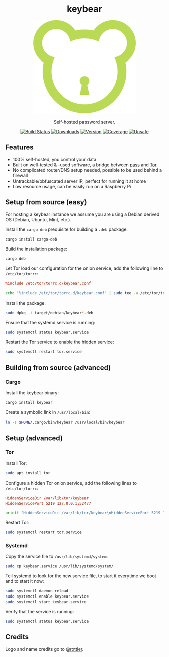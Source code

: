 <div align="center">
   <h1>keybear</h1>

   <img src="assets/logo.svg" alt="Keybear"/>

   Self-hosted password server.

   <a href="https://actions-badge.atrox.dev/keybear/keybear/goto"><img src="https://github.com/keybear/keybear/workflows/CI/badge.svg" alt="Build Status"/></a>
   <a href="https://github.com/keybear/keybear/releases"><img src="https://img.shields.io/crates/d/keybear.svg" alt="Downloads"/></a>
   <a href="https://crates.io/crates/keybear"><img src="https://img.shields.io/crates/v/keybear.svg" alt="Version"/></a>
   <a href="https://codecov.io/gh/keybear/keybear"><img src="https://codecov.io/gh/keybear/keybear/branch/main/graph/badge.svg?token=32C44QK5R9" alt="Coverage"/></a>
   <a href="https://github.com/rust-secure-code/safety-dance/"><img src="https://img.shields.io/badge/unsafe-forbidden-brightgreen.svg" alt="Unsafe"/></a>
</div>

## Features

- 100% self-hosted, you control your data
- Built on well-tested & -used software, a bridge between [pass](https://www.passwordstore.org/) and [Tor](https://www.torproject.org/)
- No complicated router/DNS setup needed, possible to be used behind a firewall
- Untrackable/obfuscated server IP, perfect for running it at home
- Low resource usage, can be easily run on a Raspberry Pi

## Setup from source (easy)

For hosting a keybear instance we assume you are using a Debian derived OS (Debian, Ubuntu, Mint, etc.).

Install the `cargo deb` prequisite for building a `.deb` package:

```bash
cargo install cargo-deb
```

Build the installation package:

```bash
cargo deb
```

Let Tor load our configuration for the onion service, add the following line to `/etc/tor/torrc`:

```conf
%include /etc/tor/torrc.d/keybear.conf
```

```bash
echo "%include /etc/tor/torrc.d/keybear.conf" | sudo tee -a /etc/tor/torrc
```

Install the package:

```bash
sudo dpkg -i target/debian/keybear*.deb
```

Ensure that the systemd service is running:

```bash
sudo systemctl status keybear.service
```

Restart the Tor service to enable the hidden service:

```bash
sudo systemctl restart tor.service
```

## Building from source (advanced)

### Cargo

Install the keybear binary:

```bash
cargo install keybear
```

Create a symbolic link in `/usr/local/bin`:

```bash
ln -s $HOME/.cargo/bin/keybear /usr/local/bin/keybear 
```

## Setup (advanced)

### Tor

Install Tor:

```bash
sudo apt install tor
```

Configure a hidden Tor onion service, add the following lines to `/etc/tor/torrc`:

```conf
HiddenServiceDir /var/lib/tor/keybear
HiddenServicePort 5219 127.0.0.1:52477
```

```bash
printf "HiddenServiceDir /var/lib/tor/keybear\nHiddenServicePort 5219 127.0.0.1:52477" | sudo tee -a /etc/tor/torrc
```

Restart Tor:

```bash
sudo systemctl restart tor.service
```

### Systemd

Copy the service file to `/usr/lib/systemd/system`:

```bash
sudo cp keybear.service /usr/lib/systemd/system/
```

Tell systemd to look for the new service file, to start it everytime we boot and to start it now:

```bash
sudo systemctl daemon-reload
sudo systemctl enable keybear.service
sudo systemctl start keybear.service
```

Verify that the service is running:

```bash
sudo systemctl status keybear.service
```

## Credits

Logo and name credits go to [@rottier](https://github.com/rottier).
